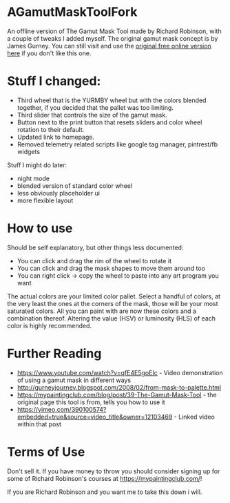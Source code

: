 # AGamutMaskToolFork

An offline version of The Gamut Mask Tool made by Richard Robinson, with a couple of tweaks I added myself. The original gamut mask concept is by James Gurney. You can still visit and use the [original free online version here](https://mypaintingclub.com/blog/post/39-The-Gamut-Mask-Tool) if you don't like this one.

# Stuff I changed:
* Third wheel that is the YURMBY wheel but with the colors blended together, if you decided that the pallet was too limiting.
* Third slider that controls the size of the gamut mask.
* Button next to the print button that resets sliders and color wheel rotation to their default.
* Updated link to homepage.
* Removed telemetry related scripts like google tag manager, pintrest/fb widgets

Stuff I might do later:
* night mode
* blended version of standard color wheel
* less obviously placeholder ui
* more flexible layout

# How to use
Should be self explanatory, but other things less documented:
* You can click and drag the rim of the wheel to rotate it
* You can click and drag the mask shapes to move them around too
* You can right click -> copy the wheel to paste into any art program you want

The actual colors are your limited color pallet. Select a handful of colors, at the very least the ones at the corners of the mask, those will be your most saturated colors. All you can paint with are now these colors and a combination thereof. Altering the value (HSV) or luminosity (HLS) of each color is highly recommended.

# Further Reading

* https://www.youtube.com/watch?v=qfE4E5goEIc - Video demonstration of using a gamut mask in different ways 
* http://gurneyjourney.blogspot.com/2008/02/from-mask-to-palette.html
* https://mypaintingclub.com/blog/post/39-The-Gamut-Mask-Tool - the original page this tool is from, tells you how to use it
* https://vimeo.com/390100574?embedded=true&source=video_title&owner=12103469 - Linked video within that post

# Terms of Use
Don't sell it. If you have money to throw you should consider signing up for some of Richard Robinson's courses at https://mypaintingclub.com/!

If you are Richard Robinson and you want me to take this down i will.
